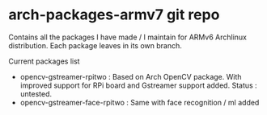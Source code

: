 # arch-packages-armv7 git repo

Contains all the packages I have made / I maintain for ARMv6 Archlinux distribution.
Each package leaves in its own branch.

Current packages list

* opencv-gstreamer-rpitwo : Based on Arch OpenCV package. With improved support for RPi board and Gstreamer support added. Status : untested.
* opencv-gstreamer-face-rpitwo : Same with face recognition / ml added
